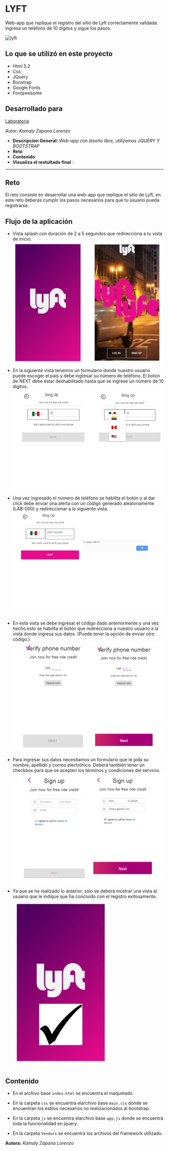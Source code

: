 # LYFT

Web-app que replique el registro del sitio de Lyft correctamente validada. Ingresa un teléfono de 10 dígitos y sigue los pasos.


![lyft](https://user-images.githubusercontent.com/32285958/39020155-740e7750-43f1-11e8-890a-8429a3aba772.PNG)


## Lo que se utilizó en este proyecto

* Html 5.2
* Css
* JQuery
* Boostrap
* Google Fonts
* Fontawesome

## Desarrollado para 
[Laboratoria](http://laboratoria.la)

*Autor: Kamaly Zapana Lorenzo*


* **Descripcion General:** _Web-app con diseño libre, utilizamos JQUERY Y BOOTSTRAP_
* **Reto** 
* **Contenido** 
* **Visualiza el restultado final** : 
***


## Reto

El reto consiste en desarrollar una web-app que replique el sitio de Lyft, en este reto deberás cumplir los pasos necesarios para que tu usuario pueda registrarse.
## Flujo de la aplicación

* Vista splash con duración de 2 a 5 segundos que redirecciona a tu vista de inicio. ![Modal](assets/images/1.jpg)

* En la siguiente vista tenemos un formulario donde nuestro usuario puede escoger el país y debe ingresar su número de teléfono. El botón de NEXT debe estar deshabilitado hasta que se ingrese un número de 10 dígitos.  ![Modal](assets/images/2.jpg)

* Una vez ingresado el número de teléfono se habilita el botón y al dar click debe enviar una alerta con un código generado aleatoriamente (LAB-000) y redireccionar a la siguiente vista.  ![Modal](assets/images/3.jpg)

* En esta vista se debe ingresar el código dado anteriormente y una vez hecho esto se habilita el botón que redirecciona a nuestro usuario a la vista donde ingresa sus datos. (Puede tener la opción de enviar otro código.)   ![Modal](assets/images/4.jpg)

* Para ingresar sus datos necesitamos un formulario que le pida su nombre, apellido y correo electrónico. Deberá también tener un checkbox para que se acepten los términos y condiciones del servicio.   ![Modal](assets/images/5.jpg)

* Ya que se ha realizado lo anterior, sólo se deberá mostrar una vista al usuario que le indique que ha concluido con el registro exitosamente.  ![Modal](assets/images/6.jpg)
 
 




## Contenido

* En el archivo base `index.html` se encuentra el maquetado.

* En la carpeta `css` se encuentra elarchivo base `main.css` donde se encuentran los estilos necesarios no realizacionados al bootstrap.

* En la carpeta `js` se encuentra elarchivo base `app,js` donde se encuentra toda la funcionalidad en jquery.

* En la carpeta `Vendors` se encuentra los archivos del framework utilizado.






 **Autora:** _Kamaly Zapana Lorenzo_



